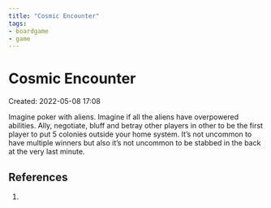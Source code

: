 ```yaml
---
title: "Cosmic Encounter"
tags:
- boardgame
- game
---
```


# Cosmic Encounter
Created: 2022-05-08 17:08  

Imagine poker with aliens. Imagine if all the aliens have overpowered abilities. Ally, negotiate, bluff and betray other players in other to be the first player to put 5 colonies outside your home system. It’s not uncommon to have multiple winners but also it’s not uncommon to be stabbed in the back at the very last minute.

## References
1. 

